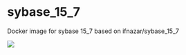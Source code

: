 # sybase_15_7
Docker image for sybase 15_7 based on ifnazar/sybase_15_7

[![](https://badge.imagelayers.io/datagrip/sybase:15.7.svg)](https://imagelayers.io/?images=datagrip/sybase:15.7 'Get your own badge on imagelayers.io')

